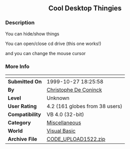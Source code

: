 ﻿<div align="center">

## Cool Desktop Thingies


</div>

### Description

You can hide/show things

You can open/close cd drive (this one works!)

and you can change the mouse cursor
 
### More Info
 


<span>             |<span>
---                |---
**Submitted On**   |1999-10-27 18:25:58
**By**             |[Christophe De Coninck](https://github.com/Planet-Source-Code/PSCIndex/blob/master/ByAuthor/christophe-de-coninck.md)
**Level**          |Unknown
**User Rating**    |4.2 (161 globes from 38 users)
**Compatibility**  |VB 4\.0 \(32\-bit\)
**Category**       |[Miscellaneous](https://github.com/Planet-Source-Code/PSCIndex/blob/master/ByCategory/miscellaneous__1-1.md)
**World**          |[Visual Basic](https://github.com/Planet-Source-Code/PSCIndex/blob/master/ByWorld/visual-basic.md)
**Archive File**   |[CODE\_UPLOAD1522\.zip](https://github.com/Planet-Source-Code/christophe-de-coninck-cool-desktop-thingies__1-4207/archive/master.zip)








